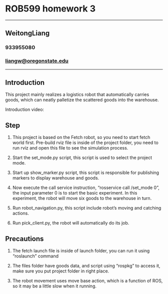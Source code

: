 # ROB599 homework 3
---
## WeitongLiang
### 933955080
### liangw@oregonstate.edu
---

## Introduction

This project mainly realizes a logistics robot that automatically carries goods, which can neatly palletize the scattered goods into the warehouse.

Introduction video:

## Step

1. This project is based on the Fetch robot, so you need to start fetch world first.
Pre-build rviz file is inside of the project folder, you need to run rviz and open this file to see the simulation process.

2. Start the set_mode.py script, this script is used to select the project mode.

3. Start up show_marker.py script, this script is responsible for publishing markers to display warehouse and goods.

4. Now execute the call service instruction, “rosservice call /set_mode 0”, the input parameter 0 is to start the basic experiment. In this experiment, the robot will move six goods to the warehouse in turn.

5. Run robot_navigation.py, this script include robot’s moving and catching actions.

6. Run pick_client.py, the robot will automatically do its job.

## Precautions

1. The fetch launch file is inside of launch folder, you can run it using “roslaunch” command

2. The files folder have goods data, and script using “rospkg” to access it, make sure you put project folder in right place.

3. The robot movement uses move base action, which is a function of ROS, so it may be a little slow when it running.
